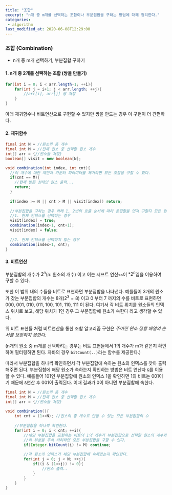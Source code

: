 ```yaml
---
title: "조합"
excerpt: "n개 중 m개를 선택하는 조합이나 부분집합을 구하는 방법에 대해 정리한다."
categories:
 - algorithm
last_modified_at: 2020-06-08T12:29:00
---
```


### 조합 (Combination)

- n개 중 m개 선택하기, 부분집합 구하기



#### 1. n개 중 2개를 선택하는 조합 (쌍을 만들기)

```java
for(int i = 0; i < arr.length-1; ++i){
    for(int j = i+1; j < arr.length; ++j){
        //arr[i], arr[j] 쌍 저장
    }
}
```
아래 재귀함수나 비트연산으로 구현할 수 있지만 쌍을 만드는 경우 이 구현이 더 간편하다.

#### 2. 재귀함수

```java
final int N = //원소의 총 개수
final int M = //전체 원소 중 선택할 원소 개수
int[] arr = {//원소들 저장}
boolean[] visit = new boolean[N];

void combination(int index, int cnt){
  //이 개수에 대한 제한과 카운터 파라미터를 제거하면 모든 조합을 구할 수 있다.
  if(cnt == M){
    //현재 방문 상태인 원소 출력...
    return;
  }
  
  if(index >= N || cnt > M || visit[index]) return;
  	
  //부분집합을 구하는 경우 아래 1, 2번의 호출 순서에 따라 공집할을 먼저 구할지 모든 원소를 갖는 집합을 먼저 구할지 정할 수 있다.
  //1. 현재 인덱스를 선택하는 경우
  visit[index] = true;
  combination(index+1, cnt+1);
  visit[index] = false;
    
  //2. 현재 인덱스를 선택하지 않는 경우
  combination(index+1, cnt);
}
```



#### 3. 비트연산

부분집합의 개수가 $2^n$(n: 원소의 개수) 이고 이는 시프트 연산`<<`이 $*2^n$임을 이용하여 구할 수 있다.

또한 이 범위 내의 수들을 비트로 표현하면 부분집합을 나타낸다.
예를들어 3개의 원소가 갖는 부분집합의 개수는 8개($2^3=8$) 이고 0 부터 7 까지의 수를 비트로 표현하면 000, 001, 010, 011, 100, 101, 110, 111 이 된다. 여기서 각 비트 위치를 원소들의 인덱스 위치로 보고, 해당 위치가 1인 경우 그 부분집합에 원소가 속한다 라고 생각할 수 있다.

위 비트 표현들 처럼 비트연산을 통한 조합 알고리즘 구현은 *주어진 원소 집합 배열의 순서를 보장하지 못한다.*

(n개의 원소 중 m개를 선택하려는 경우는 비트 표현들에서 1의 개수가 m과 같은지 확인하여 필터링하면 된다. 자바의 경우 `bitCount(..)`라는 함수를 제공한다.)

따라서 부분집합을 하나씩 확인하면서 각 부분집합에 속하는 원소의 인덱스를 찾아 출력해주면 된다.
부분집합에 해당 원소가 속하는지 확인하는 방법은 비트 연산자 `&`를 이용할 수 있다. 예를들어 101인 부분집합에 원소의 인덱스 1을 확인하면 1의 비트는 001이기 때문에 `&`연산 후 001이 출력된다. 이때 결과가 0이 아니면 부분집합에 속한다.

```java
final int N = //원소의 총 개수
final int M = //전체 원소 중 선택할 원소 개수
int[] arr = {//원소들 저장}
    
void combination(){
    int cnt = (1<<N); //원소의 총 개수로 만들 수 있는 모든 부분집합의 수
    
    //부분집합을 하나씩 확인한다.
    for(int i = 0; i < cnt; ++i){
        //해당 부분집합을 표현하는 비트의 1의 개수가 부분집합으로 선택할 원소의 개수와 같지 않은 경우는 제외
        //이 부분을 주석 처리하면 모든 부분집합을 구할 수 있다.
        if(Integer.bitCount(i) != M) continue;
        
        //각 원소의 인덱스가 해당 부분집합에 속해있는지 확인한다.
        for(int j = 0; j < N; ++j){
            if((i & (1<<j)) != 0){
                //원소 출력..
            }
        }
    }
}
```

